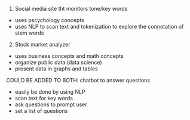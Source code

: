 1. Social media site tht monitors tone/key words
- uses pscychology concepts
- uses NLP to scan text and tokenization to explore the connotation of stem words
  
2. Stock market analyzer
- uses business concepts and math concepts
- organize public data (data science)
- present data in graphs and tables

COULD BE ADDED TO BOTH: chatbot to answer questions
- easily be done by using NLP
- scan text for key words
- ask questions to prompt user
- set a list of questions
